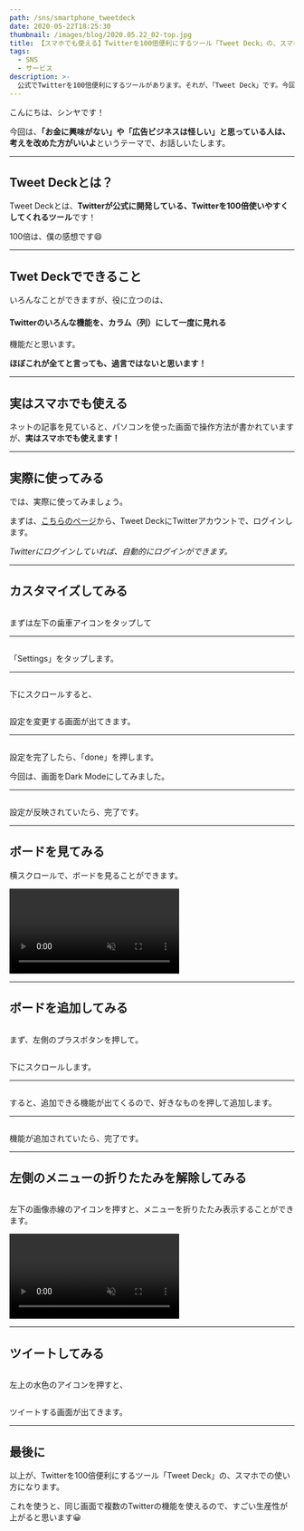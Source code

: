 ```yaml
---
path: /sns/smartphone_tweetdeck
date: 2020-05-22T18:25:30
thumbnail: /images/blog/2020.05.22_02-top.jpg
title: 【スマホでも使える】Twitterを100倍便利にするツール「Tweet Deck」の、スマホでの使い方を説明します
tags:
  - SNS
  - サービス
description: >-
  公式でTwitterを100倍便利にするツールがあります。それが、「Tweet Deck」です。今回は、「Tweet Deck」のスマホでの使い方を、ご説明いたします。
---
```


こんにちは、シンヤです！

今回は、**「お金に興味がない」や「広告ビジネスは怪しい」と思っている人は、考えを改めた方がいいよ**というテーマで、お話しいたします。

---

## Tweet Deckとは？

Tweet Deckとは、**Twitterが公式に開発している、Twitterを100倍使いやすくしてくれるツール**です！

100倍は、僕の感想です😄

---

## Twet Deckでできること

いろんなことができますが、役に立つのは、

#### Twitterのいろんな機能を、カラム（列）にして一度に見れる

機能だと思います。

**ほぼこれが全てと言っても、過言ではないと思います！**

---

## 実はスマホでも使える

ネットの記事を見ていると、パソコンを使った画面で操作方法が書かれていますが、**実はスマホでも使えます！**

---

## 実際に使ってみる

では、実際に使ってみましょう。

まずは、[こちらのページ](https://tweetdeck.twitter.com/)から、Tweet DeckにTwitterアカウントで、ログインします。

*Twitterにログインしていれば、自動的にログインができます。*

---

## カスタマイズしてみる

<img class="u-w-80" src="/images/blog/2020.05.22_02-01.jpg" alt="">

まずは左下の歯車アイコンをタップして

<hr class="u-bt-lighter">

<img class="u-w-80" src="/images/blog/2020.05.22_02-02.jpg" alt="">

「Settings」をタップします。

<hr class="u-bt-lighter">

<img class="u-w-80" src="/images/blog/2020.05.22_02-03.jpg" alt="">

下にスクロールすると、

<img class="u-w-80" src="/images/blog/2020.05.22_02-05.jpg" alt="">

設定を変更する画面が出てきます。

<hr class="u-bt-lighter">

<img class="u-w-80" src="/images/blog/2020.05.22_02-06.jpg" alt="">

設定を完了したら、「done」を押します。

今回は、画面をDark Modeにしてみました。

<hr class="u-bt-lighter">

<img class="u-w-80" src="/images/blog/2020.05.22_02-07.jpg" alt="">

設定が反映されていたら、完了です。

---

## ボードを見てみる

横スクロールで、ボードを見ることができます。

<video class="u-w-80" controls muted loop playsinline>
  <source src="/images/blog/2020.05.22_02-movie01.mp4" type="video/mp4">
</video>

---

## ボードを追加してみる

<img class="u-w-80" src="/images/blog/2020.05.22_02-08-02.jpg" alt="">

まず、左側のプラスボタンを押して。

<img class="u-w-80" src="/images/blog/2020.05.22_02-08.jpg" alt="">

下にスクロールします。

<hr class="u-bt-lighter">

<img class="u-w-80" src="/images/blog/2020.05.22_02-09.jpg" alt="">

すると、追加できる機能が出てくるので、好きなものを押して追加します。

<hr class="u-bt-lighter">

<img class="u-w-80" src="/images/blog/2020.05.22_02-10.jpg" alt="">

機能が追加されていたら、完了です。

---

## 左側のメニューの折りたたみを解除してみる

<img class="u-w-80" src="/images/blog/2020.05.22_02-11.jpg" alt="">

左下の画像赤線のアイコンを押すと、メニューを折りたたみ表示することができます。

<video class="u-w-80" controls muted loop playsinline>
  <source src="/images/blog/2020.05.22_02-movie02.mp4" type="video/mp4">
</video>

---

## ツイートしてみる

<img class="u-w-80" src="/images/blog/2020.05.22_02-12.jpg" alt="">

左上の水色のアイコンを押すと、

<img class="u-w-80" src="/images/blog/2020.05.22_02-13.jpg" alt="">

ツイートする画面が出てきます。

---

## 最後に

以上が、Twitterを100倍便利にするツール「Tweet Deck」の、スマホでの使い方になります。

これを使うと、同じ画面で複数のTwitterの機能を使えるので、すごい生産性が上がると思います😀
